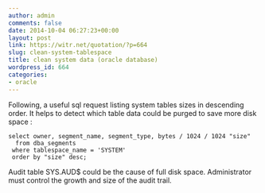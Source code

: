 ```yaml
---
author: admin
comments: false
date: 2014-10-04 06:27:23+00:00
layout: post
link: https://witr.net/quotation/?p=664
slug: clean-system-tablespace
title: clean system data (oracle database)
wordpress_id: 664
categories:
- oracle
---
```



Following, a useful sql request listing system tables sizes in descending order. It helps to detect which table data could be purged to save more disk space :

    
    
    select owner, segment_name, segment_type, bytes / 1024 / 1024 "size"
      from dba_segments
     where tablespace_name = 'SYSTEM'
     order by "size" desc;
    



Audit table SYS.AUD$ could be the cause of full disk space. Administrator must control the growth and size of the audit trail.


